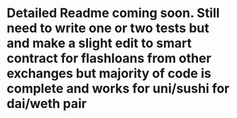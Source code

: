 # Detailed Readme coming soon. Still need to write one or two tests but and make a slight edit to smart contract for flashloans from other exchanges but majority of code is complete and works for uni/sushi for dai/weth pair
